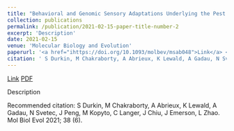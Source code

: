```yaml
---
title: "Behavioral and Genomic Sensory Adaptations Underlying the Pest Activity of Drosophila suzukii "
collection: publications
permalink: /publication/2021-02-15-paper-title-number-2
excerpt: 'Description'
date: 2021-02-15
venue: 'Molecular Biology and Evolution'
paperurl: '<a href="ihttps://doi.org/10.1093/molbev/msab048">Link</a> <a href="http://academicpages.github.io/files/paper2.pdf">PDF</a>'
citation: ' S Durkin, M Chakraborty, A Abrieux, K Lewald, A Gadau, N Svetec, J Peng, M Kopyto, C Langer, J Chiu, J Emerson, L Zhao. Mol Biol Evol 2021; 38 (6).'
---
```


<a href="ihttps://doi.org/10.1093/molbev/msab048">Link</a> <a href="http://academicpages.github.io/files/paper2.pdf">PDF</a>

Description

Recommended citation:  S Durkin, M Chakraborty, A Abrieux, K Lewald, A Gadau, N Svetec, J Peng, M Kopyto, C Langer, J Chiu, J Emerson, L Zhao. Mol Biol Evol 2021; 38 (6).